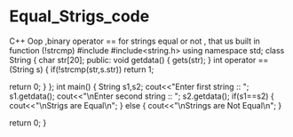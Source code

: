 # Equal_Strigs_code
C++ Oop ,binary operator ==  for strings equal or not , that us built in function (!strcmp)
#include<iostream>
#include<string.h>
using namespace std;
class String
{
char str[20];
public:
void getdata()
{
gets(str);
}
int operator ==(String s)
{
if(!strcmp(str,s.str))
return 1;


return 0;
}
};
int main()
{
String s1,s2;
cout<<"Enter first string :: ";
s1.getdata();
cout<<"\nEnter second string :: ";
s2.getdata();
if(s1==s2)
{
cout<<"\nStrigs are Equal\n";
}
else
{
cout<<"\nStrings are Not Equal\n";
}


return 0;
}
